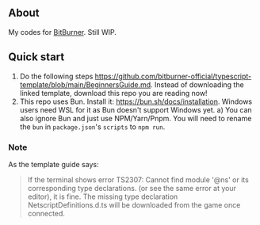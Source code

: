 ## About

My codes for [BitBurner](https://store.steampowered.com/app/1812820/Bitburner/). Still WIP.

## Quick start

1) Do the following steps https://github.com/bitburner-official/typescript-template/blob/main/BeginnersGuide.md. Instead of downloading the linked template, download this repo you are reading now!
2) This repo uses Bun. Install it: https://bun.sh/docs/installation. Windows users need WSL for it as Bun doesn't support Windows yet. 
   a) You can also ignore Bun and just use NPM/Yarn/Pnpm. You will need to rename the `bun` in `package.json`'s `scripts` to `npm run`.

### Note
As the template guide says:
> If the terminal shows error TS2307: Cannot find module '@ns' or its corresponding type declarations. (or see the same error at your editor), it is fine. The missing type declaration NetscriptDefinitions.d.ts will be downloaded from the game once connected.
